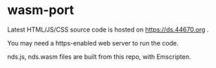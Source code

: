 # wasm-port

Latest HTML/JS/CSS source code is hosted on https://ds.44670.org .

You may need a https-enabled web server to run the code.

nds.js, nds.wasm files are built from this repo, with Emscripten.

